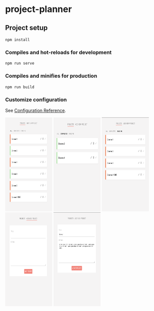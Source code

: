# project-planner

## Project setup
```
npm install
```

### Compiles and hot-reloads for development
```
npm run serve
```

### Compiles and minifies for production
```
npm run build
```

### Customize configuration
See [Configuration Reference](https://cli.vuejs.org/config/).


<img src="https://github.com/theoguzkorkmaz/project-planner/blob/master/uygulama_gorseller/Ekran%20Resmi%202024-03-27%2011.30.58.png" width="30%" height="300px"></img> 
<img src="https://github.com/theoguzkorkmaz/project-planner/blob/master/uygulama_gorseller/Ekran%20Resmi%202024-03-27%2011.31.10.png" width="30%" height="300px"></img> 
<img src="https://github.com/theoguzkorkmaz/project-planner/blob/master/uygulama_gorseller/Ekran%20Resmi%202024-03-27%2011.31.18.png" width="30%" height="300px"></img> 
<img src="https://github.com/theoguzkorkmaz/project-planner/blob/master/uygulama_gorseller/Ekran%20Resmi%202024-03-27%2011.31.26.png" width="30%" height="300px"></img> 
<img src="https://github.com/theoguzkorkmaz/project-planner/blob/master/uygulama_gorseller/Ekran%20Resmi%202024-03-27%2011.31.37.png" width="30%" height="300px"></img>  

